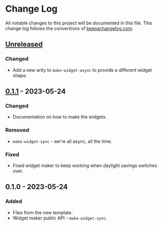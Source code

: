 # Change Log
All notable changes to this project will be documented in this file. This change log follows the conventions of [keepachangelog.com](http://keepachangelog.com/).

## [Unreleased]
### Changed
- Add a new arity to `make-widget-async` to provide a different widget shape.

## [0.1.1] - 2023-05-24
### Changed
- Documentation on how to make the widgets.

### Removed
- `make-widget-sync` - we're all async, all the time.

### Fixed
- Fixed widget maker to keep working when daylight savings switches over.

## 0.1.0 - 2023-05-24
### Added
- Files from the new template.
- Widget maker public API - `make-widget-sync`.

[Unreleased]: https://sourcehost.site/your-name/rh-api-clojure/compare/0.1.1...HEAD
[0.1.1]: https://sourcehost.site/your-name/rh-api-clojure/compare/0.1.0...0.1.1

